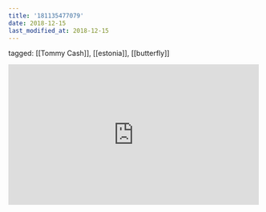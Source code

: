 ```yaml
---
title: '181135477079'
date: 2018-12-15
last_modified_at: 2018-12-15
---
```

tagged: [[Tommy Cash]], [[estonia]], [[butterfly]]
<iframe allow="accelerometer; autoplay; clipboard-write; encrypted-media; gyroscope; picture-in-picture" allowfullscreen="" frameborder="0" height="281" id="youtube_iframe" src="https://www.youtube.com/embed/De4h1zKBXfQ?feature=oembed&amp;enablejsapi=1&amp;origin=https://safe.txmblr.com&amp;wmode=opaque" width="500"></iframe>